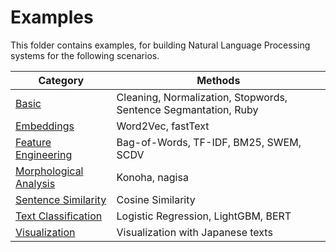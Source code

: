 # Examples

This folder contains examples, for building Natural Language Processing systems for the following scenarios.

|Category|Methods|
|---| --- |
|[Basic](basic)|Cleaning, Normalization, Stopwords, Sentence Segmantation, Ruby|
|[Embeddings](embeddings)|Word2Vec, fastText|
|[Feature Engineering](feature_engineering)|Bag-of-Words, TF-IDF, BM25, SWEM, SCDV|
|[Morphological Analysis](morphological_analysis)|Konoha, nagisa|
|[Sentence Similarity](sentence_similarity)|Cosine Similarity|
|[Text Classification](text_classification)|Logistic Regression, LightGBM, BERT|
|[Visualization](visualization)|Visualization with Japanese texts|
